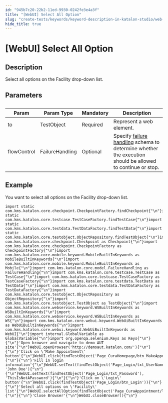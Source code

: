 ```yaml
---
id: "945b7c20-22b2-11ed-9930-0242fe3e4a3f"
title: "[WebUI] Select All Option"
slug: "create-tests/keywords/keyword-description-in-katalon-studio/web-ui-keywords/webui-select-all-option"
hide_title: true
---
```


# <a id="id_0" class="anchor_top_offset"/><a id="ariaid-title1" class="anchor_top_offset"/>[WebUI] Select All Option


## <a id="id_0__id_1" class="anchor_top_offset"/>Description

<p xmlns="http://www.w3.org/1999/xhtml" className="p">Select all options on the Facility drop-down list.</p> 

## <a id="id_0__id_2" class="anchor_top_offset"/>Parameters

<table xmlns="http://www.w3.org/1999/xhtml" className="table anchor_top_offset" id="id_0__33627d25-9a21-4081-8abe-9b0a562918c0"><caption /><thead className="thead"><tr className><th className="entry anchor_top_offset" id="id_0__33627d25-9a21-4081-8abe-9b0a562918c0__entry__1">Param</th><th className="entry anchor_top_offset" id="id_0__33627d25-9a21-4081-8abe-9b0a562918c0__entry__2">Param Type</th><th className="entry anchor_top_offset" id="id_0__33627d25-9a21-4081-8abe-9b0a562918c0__entry__3">Mandatory</th><th className="entry anchor_top_offset" id="id_0__33627d25-9a21-4081-8abe-9b0a562918c0__entry__4">Description</th></tr></thead><tbody className="tbody"><tr className><td className="entry" headers="id_0__33627d25-9a21-4081-8abe-9b0a562918c0__entry__1 id_0__33627d25-9a21-4081-8abe-9b0a562918c0__entry__2 id_0__33627d25-9a21-4081-8abe-9b0a562918c0__entry__3 id_0__33627d25-9a21-4081-8abe-9b0a562918c0__entry__4 ">to</td><td className="entry" headers="id_0__33627d25-9a21-4081-8abe-9b0a562918c0__entry__1 id_0__33627d25-9a21-4081-8abe-9b0a562918c0__entry__2 id_0__33627d25-9a21-4081-8abe-9b0a562918c0__entry__3 id_0__33627d25-9a21-4081-8abe-9b0a562918c0__entry__4 ">TestObject</td><td className="entry" headers="id_0__33627d25-9a21-4081-8abe-9b0a562918c0__entry__1 id_0__33627d25-9a21-4081-8abe-9b0a562918c0__entry__2 id_0__33627d25-9a21-4081-8abe-9b0a562918c0__entry__3 id_0__33627d25-9a21-4081-8abe-9b0a562918c0__entry__4 ">Required</td><td className="entry" headers="id_0__33627d25-9a21-4081-8abe-9b0a562918c0__entry__1 id_0__33627d25-9a21-4081-8abe-9b0a562918c0__entry__2 id_0__33627d25-9a21-4081-8abe-9b0a562918c0__entry__3 id_0__33627d25-9a21-4081-8abe-9b0a562918c0__entry__4 ">Represent a web element.</td></tr><tr className><td className="entry" headers="id_0__33627d25-9a21-4081-8abe-9b0a562918c0__entry__1 id_0__33627d25-9a21-4081-8abe-9b0a562918c0__entry__2 id_0__33627d25-9a21-4081-8abe-9b0a562918c0__entry__3 id_0__33627d25-9a21-4081-8abe-9b0a562918c0__entry__4 ">flowControl</td><td className="entry" headers="id_0__33627d25-9a21-4081-8abe-9b0a562918c0__entry__1 id_0__33627d25-9a21-4081-8abe-9b0a562918c0__entry__2 id_0__33627d25-9a21-4081-8abe-9b0a562918c0__entry__3 id_0__33627d25-9a21-4081-8abe-9b0a562918c0__entry__4 ">FailureHandling</td><td className="entry" headers="id_0__33627d25-9a21-4081-8abe-9b0a562918c0__entry__1 id_0__33627d25-9a21-4081-8abe-9b0a562918c0__entry__2 id_0__33627d25-9a21-4081-8abe-9b0a562918c0__entry__3 id_0__33627d25-9a21-4081-8abe-9b0a562918c0__entry__4 ">Optional</td><td className="entry" headers="id_0__33627d25-9a21-4081-8abe-9b0a562918c0__entry__1 id_0__33627d25-9a21-4081-8abe-9b0a562918c0__entry__2 id_0__33627d25-9a21-4081-8abe-9b0a562918c0__entry__3 id_0__33627d25-9a21-4081-8abe-9b0a562918c0__entry__4 ">Specify <a className="xref" href="/docs/maintain/configure-failure-handling-settings-in-katalon-studio">failure handling</a> schema to determine whether the execution should be allowed to continue or stop.</td></tr></tbody></table> 

## <a id="id_0__id_3" class="anchor_top_offset"/>Example

<p xmlns="http://www.w3.org/1999/xhtml" className="p">You want to select all options on the Facility drop-down list.</p> 
<pre xmlns="http://www.w3.org/1999/xhtml" className="pre codeblock"><code>import static com.kms.katalon.core.checkpoint.CheckpointFactory.findCheckpoint{"\n"}import static com.kms.katalon.core.testcase.TestCaseFactory.findTestCase{"\n"}import static com.kms.katalon.core.testdata.TestDataFactory.findTestData{"\n"}import static com.kms.katalon.core.testobject.ObjectRepository.findTestObject{"\n"}import com.kms.katalon.core.checkpoint.Checkpoint as Checkpoint{"\n"}import com.kms.katalon.core.checkpoint.CheckpointFactory as CheckpointFactory{"\n"}import com.kms.katalon.core.mobile.keyword.MobileBuiltInKeywords as MobileBuiltInKeywords{"\n"}import com.kms.katalon.core.mobile.keyword.MobileBuiltInKeywords as Mobile{"\n"}import com.kms.katalon.core.model.FailureHandling as FailureHandling{"\n"}import com.kms.katalon.core.testcase.TestCase as TestCase{"\n"}import com.kms.katalon.core.testcase.TestCaseFactory as TestCaseFactory{"\n"}import com.kms.katalon.core.testdata.TestData as TestData{"\n"}import com.kms.katalon.core.testdata.TestDataFactory as TestDataFactory{"\n"}import com.kms.katalon.core.testobject.ObjectRepository as ObjectRepository{"\n"}import com.kms.katalon.core.testobject.TestObject as TestObject{"\n"}import com.kms.katalon.core.webservice.keyword.WSBuiltInKeywords as WSBuiltInKeywords{"\n"}import com.kms.katalon.core.webservice.keyword.WSBuiltInKeywords as WS{"\n"}import com.kms.katalon.core.webui.keyword.WebUiBuiltInKeywords as WebUiBuiltInKeywords{"\n"}import com.kms.katalon.core.webui.keyword.WebUiBuiltInKeywords as WebUI{"\n"}import internal.GlobalVariable as GlobalVariable{"\n"}import org.openqa.selenium.Keys as Keys{"\n"}{"\n"}'Open browser and navigate to demo AUT site'{"\n"}WebUI.openBrowser('http://demoaut.katalon.com/'){"\n"}{"\n"}'Click on \'Make Appointment\' button'{"\n"}WebUI.click(findTestObject('Page_CuraHomepage/btn_MakeAppointment')){"\n"}{"\n"}'Fill in login information'{"\n"}WebUI.setText(findTestObject('Page_Login/txt_UserName'), 'John Doe'){"\n"}{"\n"}WebUI.setText(findTestObject('Page_Login/txt_Password'), 'ThisIsNotAPassword'){"\n"}{"\n"}'Click on \'Login\' button'{"\n"}WebUI.click(findTestObject('Page_Login/btn_Login')){"\n"}{"\n"}'Select all options on \'Facility\' list'{"\n"}WebUI.selectAllOption(findTestObject('Page_CuraAppointment/lst_Facility')){"\n"}{"\n"}'Close Browser'{"\n"}WebUI.closeBrowser(){"\n"}</code></pre> 
